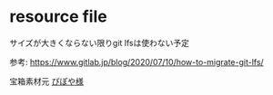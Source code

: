# resource file

サイズが大きくならない限りgit lfsは使わない予定

参考: https://www.gitlab.jp/blog/2020/07/10/how-to-migrate-git-lfs/ 

宝箱素材元 [ぴぽや様](http://blog.pipoya.net/blog-entry-593.html)
